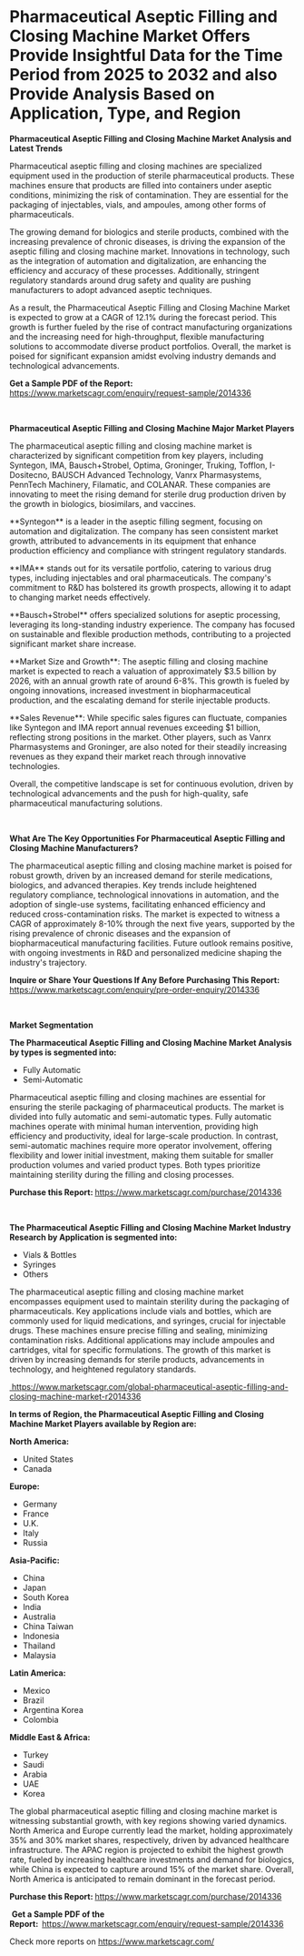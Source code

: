 <p><h1>Pharmaceutical Aseptic Filling and Closing Machine Market Offers Provide Insightful Data for the Time Period from 2025 to 2032 and also Provide Analysis Based on Application, Type, and Region</h1></p><p><strong>Pharmaceutical Aseptic Filling and Closing Machine Market Analysis and Latest Trends</strong></p>
<p><p>Pharmaceutical aseptic filling and closing machines are specialized equipment used in the production of sterile pharmaceutical products. These machines ensure that products are filled into containers under aseptic conditions, minimizing the risk of contamination. They are essential for the packaging of injectables, vials, and ampoules, among other forms of pharmaceuticals. </p><p>The growing demand for biologics and sterile products, combined with the increasing prevalence of chronic diseases, is driving the expansion of the aseptic filling and closing machine market. Innovations in technology, such as the integration of automation and digitalization, are enhancing the efficiency and accuracy of these processes. Additionally, stringent regulatory standards around drug safety and quality are pushing manufacturers to adopt advanced aseptic techniques. </p><p>As a result, the Pharmaceutical Aseptic Filling and Closing Machine Market is expected to grow at a CAGR of 12.1% during the forecast period. This growth is further fueled by the rise of contract manufacturing organizations and the increasing need for high-throughput, flexible manufacturing solutions to accommodate diverse product portfolios. Overall, the market is poised for significant expansion amidst evolving industry demands and technological advancements.</p></p>
<p><strong>Get a Sample PDF of the Report:&nbsp;</strong> <a href="https://www.marketscagr.com/enquiry/request-sample/2014336?utm_campaign=2769&utm_medium=2&utm_source=Github&utm_content=ia&utm_term=29032025&utm_id=pharmaceutical-aseptic-filling-and-closing-machine">https://www.marketscagr.com/enquiry/request-sample/2014336</a></p>
<p>&nbsp;</p>
<p><strong>Pharmaceutical Aseptic Filling and Closing Machine Major Market Players</strong></p>
<p><p>The pharmaceutical aseptic filling and closing machine market is characterized by significant competition from key players, including Syntegon, IMA, Bausch+Strobel, Optima, Groninger, Truking, Tofflon, I-Dositecno, BAUSCH Advanced Technology, Vanrx Pharmasystems, PennTech Machinery, Filamatic, and COLANAR. These companies are innovating to meet the rising demand for sterile drug production driven by the growth in biologics, biosimilars, and vaccines.</p><p>**Syntegon** is a leader in the aseptic filling segment, focusing on automation and digitalization. The company has seen consistent market growth, attributed to advancements in its equipment that enhance production efficiency and compliance with stringent regulatory standards. </p><p>**IMA** stands out for its versatile portfolio, catering to various drug types, including injectables and oral pharmaceuticals. The company's commitment to R&D has bolstered its growth prospects, allowing it to adapt to changing market needs effectively.</p><p>**Bausch+Strobel** offers specialized solutions for aseptic processing, leveraging its long-standing industry experience. The company has focused on sustainable and flexible production methods, contributing to a projected significant market share increase.</p><p>**Market Size and Growth**: The aseptic filling and closing machine market is expected to reach a valuation of approximately $3.5 billion by 2026, with an annual growth rate of around 6-8%. This growth is fueled by ongoing innovations, increased investment in biopharmaceutical production, and the escalating demand for sterile injectable products.</p><p>**Sales Revenue**: While specific sales figures can fluctuate, companies like Syntegon and IMA report annual revenues exceeding $1 billion, reflecting strong positions in the market. Other players, such as Vanrx Pharmasystems and Groninger, are also noted for their steadily increasing revenues as they expand their market reach through innovative technologies.</p><p>Overall, the competitive landscape is set for continuous evolution, driven by technological advancements and the push for high-quality, safe pharmaceutical manufacturing solutions.</p></p>
<p>&nbsp;</p>
<p><strong>What Are The Key Opportunities For Pharmaceutical Aseptic Filling and Closing Machine Manufacturers?</strong></p>
<p><p>The pharmaceutical aseptic filling and closing machine market is poised for robust growth, driven by an increased demand for sterile medications, biologics, and advanced therapies. Key trends include heightened regulatory compliance, technological innovations in automation, and the adoption of single-use systems, facilitating enhanced efficiency and reduced cross-contamination risks. The market is expected to witness a CAGR of approximately 8-10% through the next five years, supported by the rising prevalence of chronic diseases and the expansion of biopharmaceutical manufacturing facilities. Future outlook remains positive, with ongoing investments in R&D and personalized medicine shaping the industry's trajectory.</p></p>
<p><strong>Inquire or Share Your Questions If Any Before Purchasing This Report:</strong> <a href="https://www.marketscagr.com/enquiry/pre-order-enquiry/2014336?utm_campaign=2769&utm_medium=2&utm_source=Github&utm_content=ia&utm_term=29032025&utm_id=pharmaceutical-aseptic-filling-and-closing-machine">https://www.marketscagr.com/enquiry/pre-order-enquiry/2014336</a></p>
<p>&nbsp;</p>
<p><strong>Market Segmentation</strong></p>
<p><strong>The Pharmaceutical Aseptic Filling and Closing Machine Market Analysis by types is segmented into:</strong></p>
<p><ul><li>Fully Automatic</li><li>Semi-Automatic</li></ul></p>
<p><p>Pharmaceutical aseptic filling and closing machines are essential for ensuring the sterile packaging of pharmaceutical products. The market is divided into fully automatic and semi-automatic types. Fully automatic machines operate with minimal human intervention, providing high efficiency and productivity, ideal for large-scale production. In contrast, semi-automatic machines require more operator involvement, offering flexibility and lower initial investment, making them suitable for smaller production volumes and varied product types. Both types prioritize maintaining sterility during the filling and closing processes.</p></p>
<p><strong>Purchase this Report:&nbsp;</strong><a href="https://www.marketscagr.com/purchase/2014336?utm_campaign=2769&utm_medium=2&utm_source=Github&utm_content=ia&utm_term=29032025&utm_id=pharmaceutical-aseptic-filling-and-closing-machine">https://www.marketscagr.com/purchase/2014336</a></p>
<p>&nbsp;</p>
<p><strong>The Pharmaceutical Aseptic Filling and Closing Machine Market Industry Research by Application is segmented into:</strong></p>
<p><ul><li>Vials & Bottles</li><li>Syringes</li><li>Others</li></ul></p>
<p><p>The pharmaceutical aseptic filling and closing machine market encompasses equipment used to maintain sterility during the packaging of pharmaceuticals. Key applications include vials and bottles, which are commonly used for liquid medications, and syringes, crucial for injectable drugs. These machines ensure precise filling and sealing, minimizing contamination risks. Additional applications may include ampoules and cartridges, vital for specific formulations. The growth of this market is driven by increasing demands for sterile products, advancements in technology, and heightened regulatory standards.</p></p>
<p><a href="https://www.marketscagr.com/global-pharmaceutical-aseptic-filling-and-closing-machine-market-r2014336?utm_campaign=2769&utm_medium=2&utm_source=Github&utm_content=ia&utm_term=29032025&utm_id=pharmaceutical-aseptic-filling-and-closing-machine">&nbsp;https://www.marketscagr.com/global-pharmaceutical-aseptic-filling-and-closing-machine-market-r2014336</a></p>
<p><strong>In terms of Region, the Pharmaceutical Aseptic Filling and Closing Machine Market Players available by Region are:</strong></p>
<p>
    <p> <strong> North America: </strong>
        <ul>
            <li>United States</li>
            <li>Canada</li>
        </ul>
        </p> 
    <p> <strong> Europe: </strong>
        <ul>
            <li>Germany</li>
            <li>France</li>
            <li>U.K.</li>
            <li>Italy</li>
            <li>Russia</li>
        </ul>
        </p> 
    <p> <strong> Asia-Pacific: </strong>
        <ul>
            <li>China</li>
            <li>Japan</li>
            <li>South Korea</li>
            <li>India</li>
            <li>Australia</li>
            <li>China Taiwan</li>
            <li>Indonesia</li>
            <li>Thailand</li>
            <li>Malaysia</li>
        </ul>
        </p> 
    <p> <strong> Latin America: </strong>
        <ul>
            <li>Mexico</li>
            <li>Brazil</li>
            <li>Argentina Korea</li>
            <li>Colombia</li>
        </ul>
        </p> 
    <p> <strong> Middle East & Africa: </strong>
        <ul>
            <li>Turkey</li>
            <li>Saudi</li>
            <li>Arabia</li>
            <li>UAE</li>
            <li>Korea</li>
        </ul>
    </p>
    </p>
<p><p>The global pharmaceutical aseptic filling and closing machine market is witnessing substantial growth, with key regions showing varied dynamics. North America and Europe currently lead the market, holding approximately 35% and 30% market shares, respectively, driven by advanced healthcare infrastructure. The APAC region is projected to exhibit the highest growth rate, fueled by increasing healthcare investments and demand for biologics, while China is expected to capture around 15% of the market share. Overall, North America is anticipated to remain dominant in the forecast period.</p></p>
<p><strong>Purchase this Report: </strong><a href="https://www.marketscagr.com/purchase/2014336?utm_campaign=2769&utm_medium=2&utm_source=Github&utm_content=ia&utm_term=29032025&utm_id=pharmaceutical-aseptic-filling-and-closing-machine">https://www.marketscagr.com/purchase/2014336</a></p>
<p>&nbsp;<strong>Get a Sample PDF of the Report:&nbsp;&nbsp;</strong><a href="https://www.marketscagr.com/enquiry/request-sample/2014336?utm_campaign=2769&utm_medium=2&utm_source=Github&utm_content=ia&utm_term=29032025&utm_id=pharmaceutical-aseptic-filling-and-closing-machine">https://www.marketscagr.com/enquiry/request-sample/2014336</a></p>
<p><strong></strong></p>
<p>Check more reports on <a href="https://www.marketscagr.com/?utm_campaign=2769&utm_medium=2&utm_source=Github&utm_content=ia&utm_term=29032025&utm_id=pharmaceutical-aseptic-filling-and-closing-machine">https://www.marketscagr.com/</a></p>